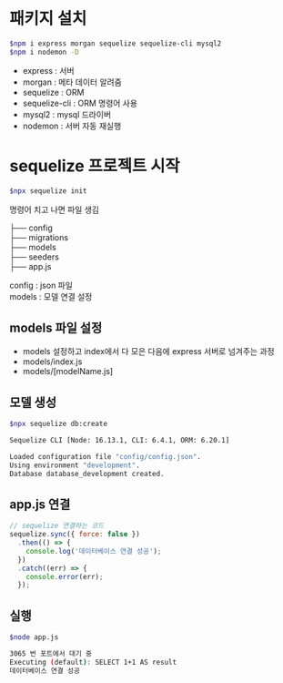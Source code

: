 # 패키지 설치

```bash
$npm i express morgan sequelize sequelize-cli mysql2 
$npm i nodemon -D
```

- express : 서버
- morgan : 메타 데이터 알려줌
- sequelize : ORM
- sequelize-cli : ORM 명령어 사용
- mysql2 : mysql 드라이버
- nodemon : 서버 자동 재실행

# sequelize 프로젝트 시작

```bash
$npx sequelize init
```
명령어 치고 나면 파일 생김

├── config  
├── migrations  
├── models  
├── seeders  
├── app.js  


config : json 파일  
models : 모델 연결 설정


## models 파일 설정

- models 설정하고 index에서 다 모은 다음에 express 서버로 넘겨주는 과정
- models/index.js
- models/[modelName.js]

## 모델 생성

```bash
$npx sequelize db:create

Sequelize CLI [Node: 16.13.1, CLI: 6.4.1, ORM: 6.20.1]

Loaded configuration file "config/config.json".
Using environment "development".
Database database_development created.
```


## app.js 연결

```js
// sequelize 연결하는 코드
sequelize.sync({ force: false })
  .then(() => {
    console.log('데이터베이스 연결 성공');
  })
  .catch((err) => {
    console.error(err);
  });
```

## 실행

```bash
$node app.js

3065 번 포트에서 대기 중
Executing (default): SELECT 1+1 AS result
데이터베이스 연결 성공
```